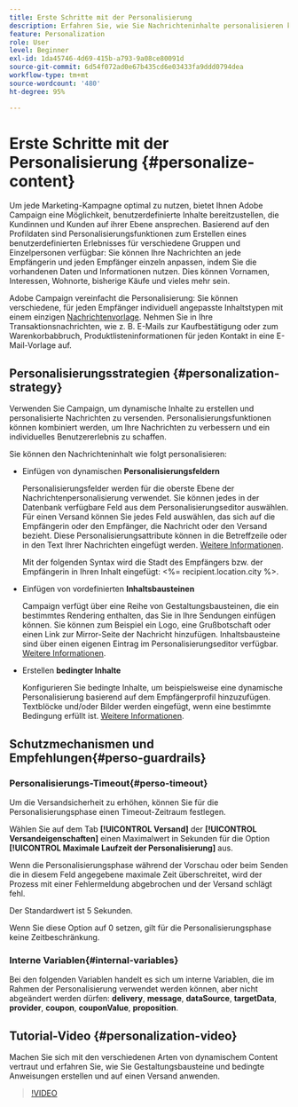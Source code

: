 ```yaml
---
title: Erste Schritte mit der Personalisierung
description: Erfahren Sie, wie Sie Nachrichteninhalte personalisieren können
feature: Personalization
role: User
level: Beginner
exl-id: 1da45746-4d69-415b-a793-9a08ce80091d
source-git-commit: 6d54f072ad0e67b435cd6e03433fa9ddd0794dea
workflow-type: tm+mt
source-wordcount: '480'
ht-degree: 95%

---
```


# Erste Schritte mit der Personalisierung {#personalize-content}

Um jede Marketing-Kampagne optimal zu nutzen, bietet Ihnen Adobe Campaign eine Möglichkeit, benutzerdefinierte Inhalte bereitzustellen, die Kundinnen und Kunden auf ihrer Ebene ansprechen. Basierend auf den Profildaten sind Personalisierungsfunktionen zum Erstellen eines benutzerdefinierten Erlebnisses für verschiedene Gruppen und Einzelpersonen verfügbar: Sie können Ihre Nachrichten an jede Empfängerin und jeden Empfänger einzeln anpassen, indem Sie die vorhandenen Daten und Informationen nutzen. Dies können Vornamen, Interessen, Wohnorte, bisherige Käufe und vieles mehr sein.

Adobe Campaign vereinfacht die Personalisierung: Sie können verschiedene, für jeden Empfänger individuell angepasste Inhaltstypen mit einem einzigen [Nachrichtenvorlage](create-templates.md). Nehmen Sie in Ihre Transaktionsnachrichten, wie z. B. E-Mails zur Kaufbestätigung oder zum Warenkorbabbruch, Produktlisteninformationen für jeden Kontakt in eine E-Mail-Vorlage auf.


## Personalisierungsstrategien {#personalization-strategy}

Verwenden Sie Campaign, um dynamische Inhalte zu erstellen und personalisierte Nachrichten zu versenden. Personalisierungsfunktionen können kombiniert werden, um Ihre Nachrichten zu verbessern und ein individuelles Benutzererlebnis zu schaffen.

Sie können den Nachrichteninhalt wie folgt personalisieren:

* Einfügen von dynamischen **Personalisierungsfeldern**

  Personalisierungsfelder werden für die oberste Ebene der Nachrichtenpersonalisierung verwendet. Sie können jedes in der Datenbank verfügbare Feld aus dem Personalisierungseditor auswählen. Für einen Versand können Sie jedes Feld auswählen, das sich auf die Empfängerin oder den Empfänger, die Nachricht oder den Versand bezieht. Diese Personalisierungsattribute können in die Betreffzeile oder in den Text Ihrer Nachrichten eingefügt werden. [Weitere Informationen](personalization-fields.md).

  Mit der folgenden Syntax wird die Stadt des Empfängers bzw. der Empfängerin in Ihren Inhalt eingefügt: &lt;%= recipient.location.city %>.

* Einfügen von vordefinierten **Inhaltsbausteinen**

  Campaign verfügt über eine Reihe von Gestaltungsbausteinen, die ein bestimmtes Rendering enthalten, das Sie in Ihre Sendungen einfügen können. Sie können zum Beispiel ein Logo, eine Grußbotschaft oder einen Link zur Mirror-Seite der Nachricht hinzufügen. Inhaltsbausteine sind über einen eigenen Eintrag im Personalisierungseditor verfügbar. [Weitere Informationen](personalization-blocks.md).

* Erstellen **bedingter Inhalte**

  Konfigurieren Sie bedingte Inhalte, um beispielsweise eine dynamische Personalisierung basierend auf dem Empfängerprofil hinzuzufügen. Textblöcke und/oder Bilder werden eingefügt, wenn eine bestimmte Bedingung erfüllt ist. [Weitere Informationen](conditions.md).

<!--* Add **personalized offers**
    
    Insert personalized offers in your message content, depending on the recipient location, the current weather, or the last purchase order.
-->


## Schutzmechanismen und Empfehlungen{#perso-guardrails}

### Personalisierungs-Timeout{#perso-timeout}

Um die Versandsicherheit zu erhöhen, können Sie für die Personalisierungsphase einen Timeout-Zeitraum festlegen.

Wählen Sie auf dem Tab **[!UICONTROL Versand]** der **[!UICONTROL Versandeigenschaften]** einen Maximalwert in Sekunden für die Option **[!UICONTROL Maximale Laufzeit der Personalisierung]** aus.

Wenn die Personalisierungsphase während der Vorschau oder beim Senden die in diesem Feld angegebene maximale Zeit überschreitet, wird der Prozess mit einer Fehlermeldung abgebrochen und der Versand schlägt fehl.

Der Standardwert ist 5 Sekunden.

Wenn Sie diese Option auf 0 setzen, gilt für die Personalisierungsphase keine Zeitbeschränkung.


### Interne Variablen{#internal-variables}

Bei den folgenden Variablen handelt es sich um interne Variablen, die im Rahmen der Personalisierung verwendet werden können, aber nicht abgeändert werden dürfen: **delivery**, **message**, **dataSource**, **targetData**, **provider**, **coupon**, **couponValue**, **proposition**.


## Tutorial-Video {#personalization-video}

Machen Sie sich mit den verschiedenen Arten von dynamischem Content vertraut und erfahren Sie, wie Sie Gestaltungsbausteine und bedingte Anweisungen erstellen und auf einen Versand anwenden.


>[!VIDEO](https://video.tv.adobe.com/v/335734?quality=12)

